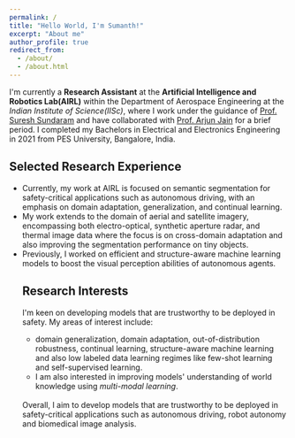 ```yaml
---
permalink: /
title: "Hello World, I'm Sumanth!"
excerpt: "About me"
author_profile: true
redirect_from: 
  - /about/
  - /about.html
---
```


I'm currently a **Research Assistant** at the **Artificial Intelligence and Robotics Lab(AIRL)** within the Department of Aerospace Engineering at the <i>Indian Institute of Science(IISc)</i>, where I work under the guidance of [Prof. Suresh Sundaram](https://scholar.google.com/citations?hl=en&user=5iAMbhMAAAAJ&view_op=list_works&sortby=pubdate) and have collaborated with [Prof. Arjun Jain](https://scholar.google.com/citations?hl=en&user=elmWdycAAAAJ&view_op=list_works&sortby=pubdate) for a brief period. I completed my Bachelors in Electrical and Electronics Engineering in 2021 from PES University, Bangalore, India.<br>

<h2>Selected Research Experience</h2>
<ul>
<li>Currently, my work at AIRL is focused on semantic segmentation for safety-critical applications such as autonomous driving, with an emphasis on domain adaptation, generalization, and continual learning.</li>
<li>My work extends to the domain of aerial and satellite imagery, encompassing both electro-optical, synthetic aperture radar, and thermal image data where the focus is on cross-domain adaptation and also improving the segmentation performance on tiny objects.</li>
<li>Previously, I worked on efficient and structure-aware machine learning models to boost the visual perception abilities of autonomous agents.</li>

<h2>Research Interests</h2>
I'm keen on developing models that are trustworthy to be deployed in safety. My areas of interest include:
<ul>
<li>domain generalization, domain adaptation, out-of-distribution robustness, continual learning, structure-aware machine learning and also low labeled data learning regimes like few-shot learning and self-supervised learning.</li> 
<li>I am also interested in improving models' understanding of world knowledge using <i>multi-modal learning</i>.</li>
</ul><br>
Overall, I aim to develop models that are trustworthy to be deployed in safety-critical applications such as autonomous driving, robot autonomy and biomedical image analysis.

